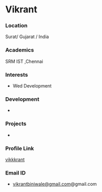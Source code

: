 # Vikrant

### Location

Surat/ Gujarat / India

### Academics

SRM IST ,Chennai

### Interests

- Wed Development

### Development

- 

### Projects

-

### Profile Link

[vikkkrant](https://github.com/vikkkrant)



### Email ID

- vikrantbiniwale@gmail.com@gmail.com